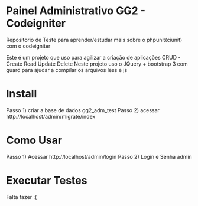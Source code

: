 Painel Administrativo GG2 - Codeigniter
=====

Repositorio de Teste para aprender/estudar mais sobre o phpunit(ciunit) com o codeigniter

Este é um projeto que uso para agilizar a criação de aplicações CRUD - Create Read Update Delete
Neste projeto uso o JQuery + bootstrap 3 com guard para ajudar a compilar os arquivos less e js


Install
=====

Passo 1) criar a base de dados gg2_adm_test
Passo 2) acessar http://localhost/admin/migrate/index


Como Usar
=====

Passo 1) Acessar http://localhost/admin/login
Passo 2) Login e Senha admin


Executar Testes
=====
Falta fazer :(